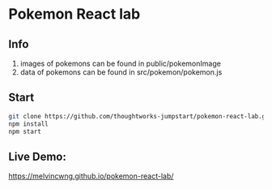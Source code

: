 # Pokemon React lab

## Info

1. images of pokemons can be found in public/pokemonImage
2. data of pokemons can be found in src/pokemon/pokemon.js

## Start

```sh
git clone https://github.com/thoughtworks-jumpstart/pokemon-react-lab.git
npm install
npm start
```
## Live Demo:
https://melvincwng.github.io/pokemon-react-lab/

